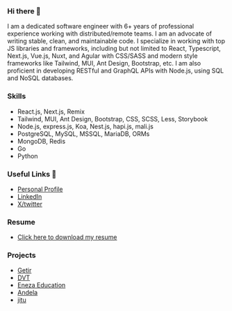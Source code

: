 ### Hi there 👋

<!--
**sgatana/sgatana** is a ✨ _special_ ✨ repository because its `README.md` (this file) appears on your GitHub profile.

Here are some ideas to get you started:

- 🔭 I’m currently working on ...
- 🌱 I’m currently learning ...
- 👯 I’m looking to collaborate on ...
- 🤔 I’m looking for help with ...
- 💬 Ask me about ...
- 📫 How to reach me: ...
- 😄 Pronouns: ...
- ⚡ Fun fact: ...
-->
I am a dedicated software engineer with 6+ years of professional experience working with distributed/remote teams. I am an advocate of writing stable, clean, and maintainable code. I specialize in working with top JS libraries and frameworks, including but not limited to React, Typescript, Next.js, Vue.js, Nuxt, and Agular with CSS/SASS and modern style frameworks like Tailwind, MUI, Ant Design, Bootstrap, etc. I am also proficient in developing RESTful and GraphQL APIs with Node.js, using SQL and NoSQL databases.

### Skills
 - React.js, Next.js, Remix
 - Tailwind, MUI, Ant Design, Bootstrap, CSS, SCSS, Less, Storybook
 - Node.js, express.js, Koa, Nest.js, hapi.js, mali.js
 - PostgreSQL, MySQL, MSSQL, MariaDB, ORMs
 - MongoDB, Redis
 - Go
 - Python

### Useful Links 🔗
- [Personal Profile](https://stephen.eramstech.com/)
- [LinkedIn](https://www.linkedin.com/in/sgatana)
- [X/twitter](https://twitter.com/sgatana1)

### Resume
- [Click here to download my resume](https://stephen.eramstech.com/assets/Resume-Stephen.pdf)

### Projects
 - [Getir](https://getir.com/)
 - [DVT](https://www.dvt.co.za/)
 - [Eneza Education](https://enezaeducation.com/)
 - [Andela](https://andela.com/)
 - [jitu](https://thejitu.com/)
